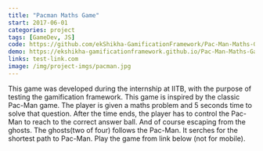 ```yaml
---
title: "Pacman Maths Game"
start: 2017-06-01
categories: project
tags: [GameDev, JS]
code: https://github.com/ekShikha-GamificationFramework/Pac-Man-Maths-Game
demo: https://ekshikha-gamificationframework.github.io/Pac-Man-Maths-Game/
links: test-link.com
image: /img/project-imgs/pacman.jpg
---
```


This game was developed during the internship at IITB, with the purpose of testing the gamification framework. This game is inspired by the classic Pac-Man game. The player is given a maths problem and 5 seconds time to solve that question. After the time ends, the player has to control the Pac-Man to reach to the correct answer ball. And of course escaping from the ghosts. The ghosts(two of four) follows the Pac-Man. It serches for the shortest path to Pac-Man. Play the game from link below (not for mobile).